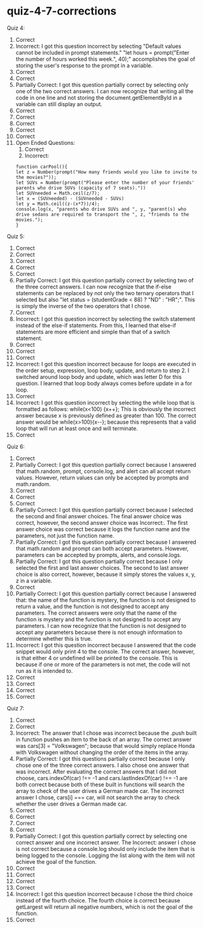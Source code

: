 # quiz-4-7-corrections
Quiz 4:
1. Correct
2. Incorrect:
I got this question incorrect by selecting "Default values cannot be included in prompt statements."
"let hours = prompt("Enter the number of hours worked this week.", 40);" accomplishes the goal of storing
the user's response to the prompt in a variable.
3. Correct
4. Correct
5. Partially Correct:
I got this question partially correct by selecting only one of the two correct answers. I can now recognize that writing all the code in one line and not storing the document.getElementById in a variable can still display an output.
6. Correct
7. Correct
8. Correct
9. Correct
10. Correct
11. Open Ended Questions:
    1. Correct
    2. Incorrect:
      ```
      function carPool(){
      let z = Number(prompt("How many friends would you like to invite to the movies?"));
      let SUVs = Number(prompt("Please enter the number of your friends' parents who drive SUVs (capacity of 7 seats)."))
      let SUVneeded = Math.ceil(z/7);
      let x = (SUVneeded) - (SUVneeded - SUVs)
      let y = Math.ceil((z-(x*7))/4);
      console.log(x, "parents who drive SUVs and ", y, "parent(s) who drive sedans are required to transport the ", z, "friends to the movies.");
      }

      ```
Quiz 5:
1. Correct
2. Correct
3. Correct
4. Correct
5. Correct
6. Partially Correct:
I got this question partially correct by selecting two of the three correct answers. I can now recognize that the if-else statements can be replaced by not only the two ternary operators that I selected but also "let status = (studentGrade < 88) ? "ND" : "HR";". This is simply the inverse of the two operators that I chose.
7. Correct
8. Incorrect:
I got this question incorrect by selecting the switch statement instead of the else-if statements. From this, I learned that else-if statements are more efficient and simple than that of a switch statement.
9. Correct
10. Correct
11. Correct
12. Incorrect:
I got this question incorrect because for loops are executed in the order setup, expression, loop body, update, and return to step 2. I switched around loop body and update, which was letter D for this question. I learned that loop body always comes before update in a for loop.
13. Correct
14. Incorrect:
I got this question incorrect by selecting the while loop that is formatted as follows: while(x<100)
{x++}; This is obviously the incorrect answer because x is previously defined as greater than 100. The correct answer would be while(x>100){x--}; because this represents that a valid loop that will run at least once and will terminate.
15. Correct

Quiz 6:
1. Correct
2. Partially Correct:
I got this question partially correct because I answered that math.random, prompt, console.log, and alert can all accept return values. However, return values can only be accepted by prompts and math.random.
3. Correct
4. Correct
5. Correct
6. Partially Correct:
I got this question partially correct because I selected the second and final answer choices. The final answer choice was correct, however, the second answer choice was Incorrect:. The first answer choice was correct because it logs the function name and the parameters, not just the function name.
7. Partially Correct:
I got this question partially correct because I answered that math.random and prompt can both accept parameters. However, parameters can be accepted by prompts, alerts, and console.logs.
8. Partially Correct:
I got this question partially correct because I only selected the first and last answer choices. The second to last answer choice is also correct, however, because it simply stores the values x, y, z in a variable.
9. Correct
10. Partially Correct:
I got this question partially correct because I answered that: the name of the function is mystery, the function is not designed to return a value, and the function is not designed to accept any parameters. The correct answers were only that the name of the function is mystery and the function is not designed to accept any parameters. I can now recognize that the function is not designed to accept any parameters because there is not enough information to determine whether this is true.
11. Incorrect:
I got this question incorrect because I answered that the code snippet would only print 4 to the console. The correct answer, however, is that either 4 or undefined will be printed to the console. This is because if one or more of the parameters is not met, the code will not run as it is intended to.
12. Correct
13. Correct
14. Correct
15. Correct

Quiz 7:
1. Correct
2. Correct
3. Incorrect:
The answer that I chose was incorrect because the .push built in function pushes an item to the back of an array. The correct answer was cars[3] = "Volkswagen"; because that would simply replace Honda with Volkswagen without changing the order of the items in the array.
4. Partially Correct:
I got this questions partially correct because I only chose one of the three correct answers. I also chose one answer that was incorrect. After evaluating the correct answers that I did not choose, cars.indexOf(car) !== -1 and cars.lastIndexOf(car) !== -1 are both correct because both of these built in functions will search the array to check of the user drives a German made car. The incorrect answer I chose, cars[i] === car, will not search the array to check whether the user drives a German made car.
5. Correct
6. Correct
7. Correct
8. Correct
9. Partially Correct:
I got this question partially correct by selecting one correct answer and one incorrect answer. The Incorrect: answer I chose is not correct because a console.log should only include the item that is being logged to the console. Logging the list along with the item will not achieve the goal of the function.
10. Correct
11. Correct
12. Correct
13. Correct
14. Incorrect:
I got this question incorrect because I chose the third choice instead of the fourth choice. The fourth choice is correct because getLargest will return all negative numbers, which is not the goal of the function.
15. Correct
